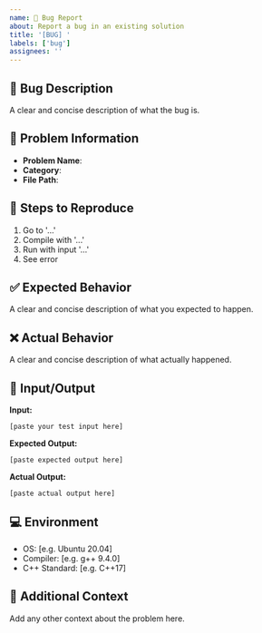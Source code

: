 ```yaml
---
name: 🐛 Bug Report
about: Report a bug in an existing solution
title: '[BUG] '
labels: ['bug']
assignees: ''
---
```


## 🐛 Bug Description
A clear and concise description of what the bug is.

## 📁 Problem Information
- **Problem Name**: 
- **Category**: 
- **File Path**: 

## 🔄 Steps to Reproduce
1. Go to '...'
2. Compile with '...'
3. Run with input '...'
4. See error

## ✅ Expected Behavior
A clear and concise description of what you expected to happen.

## ❌ Actual Behavior
A clear and concise description of what actually happened.

## 📝 Input/Output
**Input:**
```
[paste your test input here]
```

**Expected Output:**
```
[paste expected output here]
```

**Actual Output:**
```
[paste actual output here]
```

## 💻 Environment
- OS: [e.g. Ubuntu 20.04]
- Compiler: [e.g. g++ 9.4.0]
- C++ Standard: [e.g. C++17]

## 📎 Additional Context
Add any other context about the problem here.